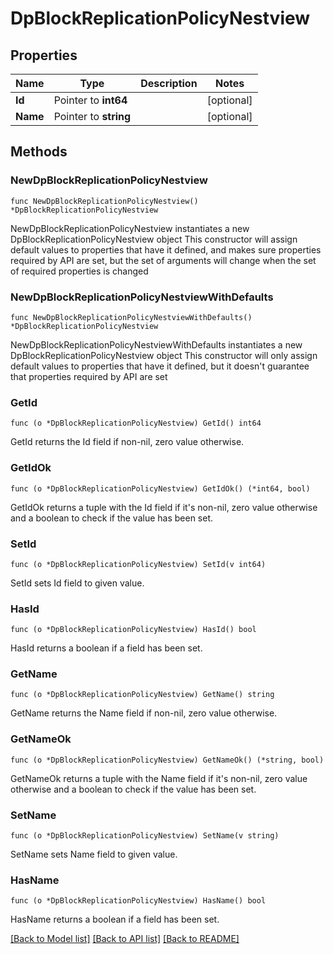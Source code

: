 # DpBlockReplicationPolicyNestview

## Properties

Name | Type | Description | Notes
------------ | ------------- | ------------- | -------------
**Id** | Pointer to **int64** |  | [optional] 
**Name** | Pointer to **string** |  | [optional] 

## Methods

### NewDpBlockReplicationPolicyNestview

`func NewDpBlockReplicationPolicyNestview() *DpBlockReplicationPolicyNestview`

NewDpBlockReplicationPolicyNestview instantiates a new DpBlockReplicationPolicyNestview object
This constructor will assign default values to properties that have it defined,
and makes sure properties required by API are set, but the set of arguments
will change when the set of required properties is changed

### NewDpBlockReplicationPolicyNestviewWithDefaults

`func NewDpBlockReplicationPolicyNestviewWithDefaults() *DpBlockReplicationPolicyNestview`

NewDpBlockReplicationPolicyNestviewWithDefaults instantiates a new DpBlockReplicationPolicyNestview object
This constructor will only assign default values to properties that have it defined,
but it doesn't guarantee that properties required by API are set

### GetId

`func (o *DpBlockReplicationPolicyNestview) GetId() int64`

GetId returns the Id field if non-nil, zero value otherwise.

### GetIdOk

`func (o *DpBlockReplicationPolicyNestview) GetIdOk() (*int64, bool)`

GetIdOk returns a tuple with the Id field if it's non-nil, zero value otherwise
and a boolean to check if the value has been set.

### SetId

`func (o *DpBlockReplicationPolicyNestview) SetId(v int64)`

SetId sets Id field to given value.

### HasId

`func (o *DpBlockReplicationPolicyNestview) HasId() bool`

HasId returns a boolean if a field has been set.

### GetName

`func (o *DpBlockReplicationPolicyNestview) GetName() string`

GetName returns the Name field if non-nil, zero value otherwise.

### GetNameOk

`func (o *DpBlockReplicationPolicyNestview) GetNameOk() (*string, bool)`

GetNameOk returns a tuple with the Name field if it's non-nil, zero value otherwise
and a boolean to check if the value has been set.

### SetName

`func (o *DpBlockReplicationPolicyNestview) SetName(v string)`

SetName sets Name field to given value.

### HasName

`func (o *DpBlockReplicationPolicyNestview) HasName() bool`

HasName returns a boolean if a field has been set.


[[Back to Model list]](../README.md#documentation-for-models) [[Back to API list]](../README.md#documentation-for-api-endpoints) [[Back to README]](../README.md)


